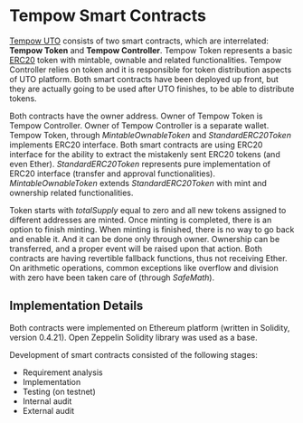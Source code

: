 # Tempow Smart Contracts
[Tempow UTO](https://tempow.io) consists of two smart contracts, which are interrelated: **Tempow Token** and **Tempow Controller**. Tempow Token represents a basic [ERC20](https://en.wikipedia.org/wiki/ERC20) token with mintable, ownable and related functionalities. Tempow Controller relies on token and it is responsible for token distribution aspects of UTO platform. Both smart contracts have been deployed up front, but they are actually going to be used after UTO finishes, to be able to distribute tokens.

Both contracts have the owner address. Owner of Tempow Token is Tempow Controller. Owner of Tempow Controller is a separate wallet. Tempow Token, through *MintableOwnableToken* and *StandardERC20Token* implements ERC20 interface. Both smart contracts are using ERC20 interface for the ability to extract the mistakenly sent ERC20 tokens (and even Ether). *StandardERC20Token* represents pure implementation of ERC20 interface (transfer and approval functionalities). *MintableOwnableToken* extends *StandardERC20Token* with mint and ownership related functionalities. 

Token starts with *totalSupply* equal to zero and all new tokens assigned to different addresses are minted. Once minting is completed, there is an option to finish minting. When minting is finished, there is no way to go back and enable it. And it can be done only
through owner. Ownership can be transferred, and a proper event will be raised upon that action. Both contracts are having revertible fallback functions, thus not receiving Ether. On arithmetic operations, common exceptions like overflow and division with zero have been taken care of (through *SafeMath*).

## Implementation Details
Both contracts were implemented on Ethereum platform (written in Solidity, version 0.4.21). Open Zeppelin Solidity library was used as a base.

Development of smart contracts consisted of the following stages:
- Requirement analysis
- Implementation
- Testing (on testnet)
- Internal audit
- External audit



